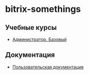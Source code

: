 # bitrix-somethings

## Учебные курсы
- [Администратор. Базовый](http://dev.1c-bitrix.ru/learning/course/?COURSE_ID=35)

## Документация
- [Пользовательская документация](http://dev.1c-bitrix.ru/user_help/index.php)
